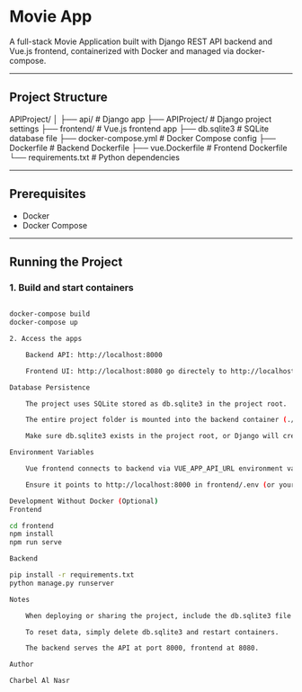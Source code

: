 # Movie App

A full-stack Movie Application built with Django REST API backend and Vue.js frontend, containerized with Docker and managed via docker-compose.

---

## Project Structure

APIProject/
│
├── api/ # Django app
├── APIProject/ # Django project settings
├── frontend/ # Vue.js frontend app
├── db.sqlite3 # SQLite database file
├── docker-compose.yml # Docker Compose config
├── Dockerfile # Backend Dockerfile
├── vue.Dockerfile # Frontend Dockerfile
└── requirements.txt # Python dependencies


---

## Prerequisites

- Docker
- Docker Compose

---

## Running the Project

### 1. Build and start containers

```bash

docker-compose build
docker-compose up

2. Access the apps

    Backend API: http://localhost:8000

    Frontend UI: http://localhost:8080 go directely to http://localhost:8080/movies

Database Persistence

    The project uses SQLite stored as db.sqlite3 in the project root.

    The entire project folder is mounted into the backend container (./:/app), so the database file persists between container restarts.

    Make sure db.sqlite3 exists in the project root, or Django will create a new empty database on first run.

Environment Variables

    Vue frontend connects to backend via VUE_APP_API_URL environment variable.

    Ensure it points to http://localhost:8000 in frontend/.env (or your local setup).

Development Without Docker (Optional)
Frontend

cd frontend
npm install
npm run serve

Backend

pip install -r requirements.txt
python manage.py runserver

Notes

    When deploying or sharing the project, include the db.sqlite3 file if you want to keep existing data.

    To reset data, simply delete db.sqlite3 and restart containers.

    The backend serves the API at port 8000, frontend at 8080.

Author

Charbel Al Nasr
